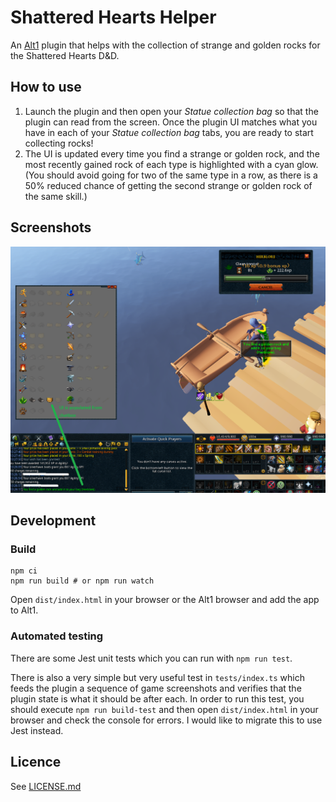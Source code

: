# Shattered Hearts Helper

An [Alt1](https://github.com/skillbert/alt1) plugin that helps with the collection of strange and golden rocks for the
Shattered Hearts D&D.

## How to use

1. Launch the plugin and then open your _Statue collection bag_ so that the plugin can read from the screen. Once the
   plugin UI matches what you have in each of your _Statue collection bag_ tabs, you are ready to start collecting
   rocks!
2. The UI is updated every time you find a strange or golden rock, and the most recently gained rock of each type is
   highlighted with a cyan glow. (You should avoid going for two of the same type in a row, as there is a 50% reduced
   chance of getting the second strange or golden rock of the same skill.)

## Screenshots

![Screenshot-Golden-Rock-and-UI.png](doc%2FScreenshot-Golden-Rock-and-UI.png)

## Development

### Build

```shell
npm ci
npm run build # or npm run watch
```

Open `dist/index.html` in your browser or the Alt1 browser and add the app to Alt1.

### Automated testing

There are some Jest unit tests which you can run with `npm run test`.

There is also a very simple but very useful test in `tests/index.ts` which feeds the plugin a sequence of game
screenshots and verifies that the plugin state is what it should be after each. In order to run this test, you should
execute `npm run build-test` and then open `dist/index.html` in your browser and check the console for errors. I would
like to migrate this to use Jest instead.

## Licence

See [LICENSE.md](LICENSE.md)
